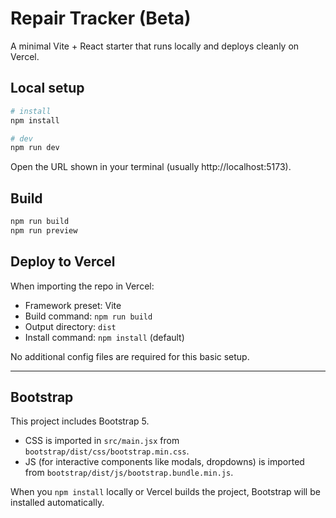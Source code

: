 # Repair Tracker (Beta)

A minimal Vite + React starter that runs locally and deploys cleanly on Vercel.

## Local setup

```bash
# install
npm install

# dev
npm run dev
```

Open the URL shown in your terminal (usually http://localhost:5173).

## Build

```bash
npm run build
npm run preview
```

## Deploy to Vercel

When importing the repo in Vercel:

- Framework preset: Vite
- Build command: `npm run build`
- Output directory: `dist`
- Install command: `npm install` (default)

No additional config files are required for this basic setup.

---

## Bootstrap

This project includes Bootstrap 5.

- CSS is imported in `src/main.jsx` from `bootstrap/dist/css/bootstrap.min.css`.
- JS (for interactive components like modals, dropdowns) is imported from `bootstrap/dist/js/bootstrap.bundle.min.js`.

When you `npm install` locally or Vercel builds the project, Bootstrap will be installed automatically.
